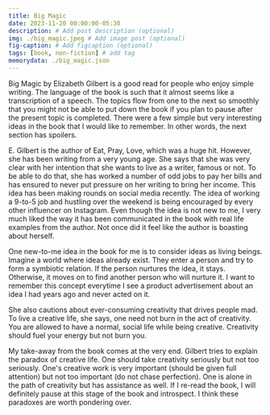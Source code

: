 ```yaml
---
title: Big Magic
date: 2023-11-20 00:00:00-05:30
description: # Add post description (optional)
img: ./big_magic.jpeg # Add image post (optional)
fig-caption: # Add figcaption (optional)
tags: [book, non-fiction] # add tag
memorydata: ./big_magic.json
---
```


Big Magic by Elizabeth Gilbert is a good read for people who enjoy simple writing. The language of the book is such that it almost seems like a transcription of a speech. The topics flow from one to the next so smoothly that you might not be able to put down the book if you plan to pause after the present topic is completed. There were a few simple but very interesting ideas in the book that I would like to remember. In other words, the next section has spoilers.

E. Gilbert is the author of Eat, Pray, Love, which was a huge hit. However, she has been writing from a very young age. She says that she was very clear with her intention that she wants to live as a writer, famous or not. To be able to do that, she has worked a number of odd jobs to pay her bills and has ensured to never put pressure on her writing to bring her income. This idea has been making rounds on social media recently. The idea of working a 9-to-5 job and hustling over the weekend is being encouraged by every other influencer on Instagram. Even though the idea is not new to me, I very much liked the way it has been communicated in the book with real life examples from the author. Not once did it feel like the author is boasting about herself.

One new-to-me idea in the book for me is to consider ideas as living beings. Imagine a world where ideas already exist. They enter a person and try to form a symbiotic relation. If the person nurtures the idea, it stays. Otherwise, it moves on to find another person who will nurture it. I want to remember this concept everytime I see a product advertisement about an idea I had years ago and never acted on it.

She also cautions about ever-consuming creativity that drives people mad. To live a creative life, she says, one need not burn in the act of creativity. You are allowed to have a normal, social life while being creative. Creativity should fuel your energy but not burn you.

My take-away from the book comes at the very end. Gilbert tries to explain the paradox of creative life. One should take creativity seriously but not too seriously. One's creative work is very important (should be given full attention) but not too important (do not chase perfection). One is alone in the path of creativity but has assistance as well. If I re-read the book, I will definitely pause at this stage of the book and introspect. I think these paradoxes are worth pondering over.
